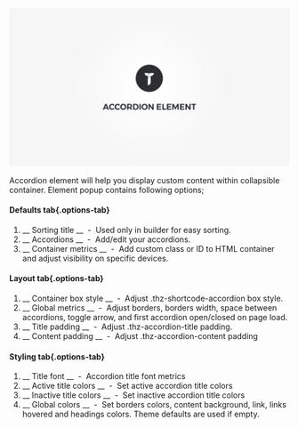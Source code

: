 <div class="thz-doc-image max">
<a class="thz-lightbox mfp-iframe" href="https://vimeo.com/302173786" data-mfp-title="Creatus WordPress Theme Accordion Element" data-modal-size="large">
	<img src="../../docs-media/splash-accordion-element.jpg" alt="Creatus WordPress Theme Accordion Element" />
</a>
</div>

Accordion element will help you display custom content within collapsible container. Element popup contains following options;

#### Defaults tab{.options-tab}
1. __ Sorting title __ &nbsp;-&nbsp; Used only in builder for easy sorting.
1. __ Accordions __ &nbsp;-&nbsp; Add/edit your accordions.
1. __ Container metrics __ &nbsp;-&nbsp; Add custom class or ID to HTML container and adjust visibility on specific devices.

#### Layout tab{.options-tab}
1. __ Container box style __ &nbsp;-&nbsp; Adjust .thz-shortcode-accordion box style.
1. __ Global metrics __ &nbsp;-&nbsp; Adjust borders, borders width, space between accordions, toggle arrow, and first accordion open/closed on page load.
1. __ Title padding __ &nbsp;-&nbsp; Adjust .thz-accordion-title padding.
1. __ Content padding __ &nbsp;-&nbsp; Adjust .thz-accordion-content padding

#### Styling tab{.options-tab}
1. __ Title font __ &nbsp;-&nbsp; Accordion title font metrics
1. __ Active title colors __ &nbsp;-&nbsp; Set active accordion title colors
1. __ Inactive title colors __ &nbsp;-&nbsp; Set inactive accordion title colors
1. __ Global colors __ &nbsp;-&nbsp; Set borders colors, content background, link, links hovered and headings colors. Theme defaults are used if empty.
